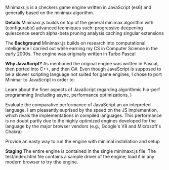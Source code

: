 ﻿Minimaxr.js is a checkers game engine written in JavaScript (es6) and generally based on the minimax algorithm.

**Details**
Minimaxr.js builds on top of the general minimax algorithm with (configurable) advanced techniques such:
progressive deepening
quiescence search 
alpha-beta pruning
analysis caching
singular extensions

The 
**Background**
Minimaxr.js builds on research into computational intelligence I carried out while earning my CS in Computer Science in the early 2000s. 
The engine was originally written in Turbo Pascal

**Why JavaScript?**
As mentioned the original engine was written in Pascal, then ported into C++, and then C#.
Even though JavaScript is supposed to be a slower scripting language not suited for game engines, I chose to port Minimar to JavaScript in order to:

Learn about the finer aspects of JavaScript regarding algorithmic hip-perf programming (including async, performance optimizations, )

Evaluate the comparative performance of JavaScript an an intepreted language. 
I am pleasantly suprised by the speed on the JS implemention, which rivals the implementations in compiled languages. 
This performance is no doubt partly due to the highly optimized engines developed for the language by the major browser vendors (e.g., Google's V8 and Microsoft's Chakra)

Provide an easty way to run the engine with minimal installation and setup


**Staging**
The entire engine is contained in the single minimaxr.js file. 
The test/index.html file contains a sample driver of the engine; load it in any modern browser to try tthe engine.

